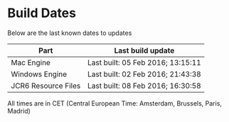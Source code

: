 # Build Dates

Below are the last known dates to updates

Part | Last build update
-----|-----
Mac Engine | Last built: 05 Feb 2016; 13:15:11
Windows Engine | Last built: 02 Feb 2016; 21:43:38
JCR6 Resource Files | Last built: 08 Feb 2016; 16:30:58
All times are in CET (Central European Time: Amsterdam, Brussels, Paris, Madrid)




